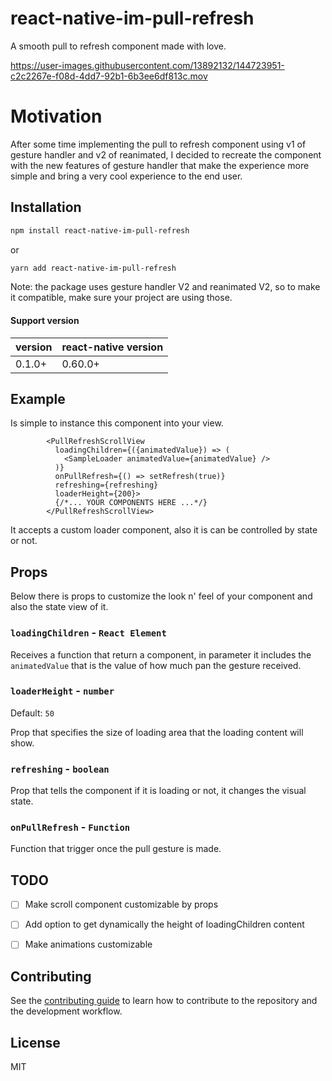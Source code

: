 # react-native-im-pull-refresh

A smooth pull to refresh component made with love.

https://user-images.githubusercontent.com/13892132/144723951-c2c2267e-f08d-4dd7-92b1-6b3ee6df813c.mov

# Motivation

After some time implementing the pull to refresh component using v1 of gesture handler and v2 of reanimated,
I decided to recreate the component with the new features of gesture handler that make the experience more simple and bring a very cool experience to the end user.


## Installation

```sh
npm install react-native-im-pull-refresh
```

or

```sh
yarn add react-native-im-pull-refresh
```

Note: the package uses gesture handler V2 and reanimated V2, so to make it compatible, make sure your project are using those.

#### Support version

| version | react-native version |
|---------|----------------------|
| 0.1.0+  | 0.60.0+              |


## Example

Is simple to instance this component into your view.

```tsx
        <PullRefreshScrollView
          loadingChildren={({animatedValue}) => (
            <SampleLoader animatedValue={animatedValue} />
          )}
          onPullRefresh={() => setRefresh(true)}
          refreshing={refreshing}
          loaderHeight={200}>
          {/*... YOUR COMPONENTS HERE ...*/}
        </PullRefreshScrollView>
```

It accepts a custom loader component, also it is can be controlled by state or not.

## Props

Below there is props to customize the look n' feel of your component and also the state view of it.

### `loadingChildren` - `React Element`

Receives a function that return a component, in parameter it includes the `animatedValue` that is the value of how much pan the gesture received.


### `loaderHeight` - `number`
Default: `50`

Prop that specifies the size of loading area that the loading content will show.

### `refreshing` - `boolean`

Prop that tells the component if it is loading or not, it changes the visual state.

### `onPullRefresh` - `Function`

Function that trigger once the pull gesture is made.

## TODO

- [ ] Make scroll component customizable by props

- [ ] Add option to get dynamically the height of loadingChildren content
- [ ] Make animations customizable

## Contributing

See the [contributing guide](CONTRIBUTING.md) to learn how to contribute to the repository and the development workflow.

## License

MIT

